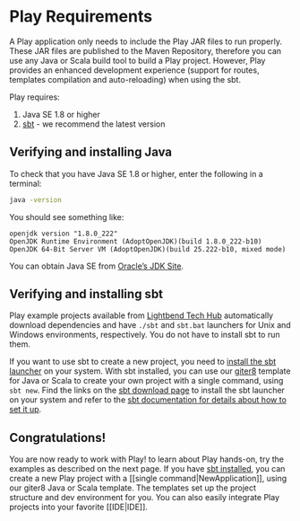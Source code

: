 <!--- Copyright (C) 2009-2020 Lightbend Inc. <https://www.lightbend.com> -->

# Play Requirements

A Play application only needs to include the Play JAR files to run properly. These JAR files are published to the Maven Repository, therefore you can use any Java or Scala build tool to build a Play project. However, Play provides an enhanced development experience (support for routes, templates compilation and auto-reloading) when using the sbt.

Play requires:

1. Java SE 1.8 or higher
1. [sbt](#Verifying-and-installing-sbt) - we recommend the latest version

## Verifying and installing Java

To check that you have Java SE 1.8 or higher, enter the following in a terminal:

```bash
java -version
```

You should see something like:

```
openjdk version "1.8.0_222"
OpenJDK Runtime Environment (AdoptOpenJDK)(build 1.8.0_222-b10)
OpenJDK 64-Bit Server VM (AdoptOpenJDK)(build 25.222-b10, mixed mode)
```

You can obtain Java SE from [Oracle’s JDK Site](https://www.oracle.com/technetwork/java/javase/downloads/index.html). 

## Verifying and installing sbt

Play example projects available from [Lightbend Tech Hub](https://developer.lightbend.com/start/?group=play) automatically download dependencies and have `./sbt` and `sbt.bat` launchers for Unix and Windows environments, respectively. You do not have to install sbt to run them.

If you want to use sbt to create a new project, you need to [install the sbt launcher](https://www.scala-sbt.org/download.html) on your system. With sbt installed, you can use our [giter8](http://www.foundweekends.org/giter8/) template for Java or Scala to create your own project with a single command, using `sbt new`. Find the links on the [sbt download page](https://www.scala-sbt.org/download.html) to install the sbt launcher on your system and refer to the [sbt documentation for details about how to set it up](https://www.scala-sbt.org/release/docs/Setup-Notes.html).

## Congratulations!

You are now ready to work with Play! to learn about Play hands-on, try the examples as described on the next page. If you have [sbt installed](https://www.scala-sbt.org/1.x/docs/Setup.html), you can create a new Play  project with a [[single command|NewApplication]], using our giter8 Java or Scala template. The templates set up the project structure and dev environment for you. You can also easily integrate Play projects into your favorite [[IDE|IDE]].
